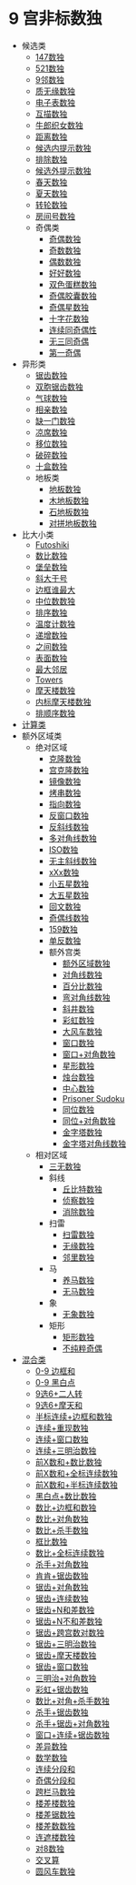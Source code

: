 <!-- DOCTOC SKIP -->

# 9 宫非标数独

* 候选类
  * [147数独](候选类/147数独.md)
  * [521数独](候选类/521数独.md)
  * [9邻数独](候选类/9邻数独.md)
  * [质无缘数独](候选类/质无缘数独.md)
  * [电子表数独](候选类/电子表数独.md)
  * [互描数独](候选类/互描数独.md)
  * [牛郎织女数独](候选类/牛郎织女数独.md)
  * [距离数独](候选类/距离数独.md)
  * [候选内提示数独](候选类/候选内提示数独.md)
  * [排除数独](候选类/排除数独.md)
  * [候选外提示数独](候选类/候选外提示数独.md)
  * [春天数独](候选类/春天数独.md)
  * [夏天数独](候选类/夏天数独.md)
  * [转轮数独](候选类/转轮数独.md)
  * [房间号数独](候选类/房间号数独.md)
  * 奇偶类
    * [奇偶数独](候选类/奇偶类/奇偶数独.md)
    * [奇数数独](候选类/奇偶类/奇数数独.md)
    * [偶数数独](候选类/奇偶类/偶数数独.md)
    * [好好数独](候选类/奇偶类/好好数独.md)
    * [双色蛋糕数独](候选类/奇偶类/双色蛋糕数独.md)
    * [奇偶胶囊数独](候选类/奇偶类/奇偶胶囊数独.md)
    * [奇偶星数独](候选类/奇偶类/奇偶星数独.md)
    * [十字花数独](候选类/奇偶类/十字花数独.md)
    * [连续同奇偶性](候选类/奇偶类/连续同奇偶性.md)
    * [无三同奇偶](候选类/奇偶类/无三同奇偶.md)
    * [第一奇偶](候选类/奇偶类/第一奇偶.md)
* 异形类
  * [锯齿数独](异形类/锯齿数独.md)
  * [双胞锯齿数独](异形类/双胞锯齿数独.md)
  * [气球数独](异形类/气球数独.md)
  * [相亲数独](异形类/相亲数独.md)
  * [缺一门数独](异形类/缺一门数独.md)
  * [凉席数独](异形类/凉席数独.md)
  * [移位数独](异形类/移位数独.md)
  * [破碎数独](异形类/破碎数独.md)
  * [十盒数独](异形类/十盒数独.md)
  * 地板类
    * [地板数独](异形类/地板类/地板数独.md)
    * [木地板数独](异形类/地板类/木地板数独.md)
    * [石地板数独](异形类/地板类/石地板数独.md)
    * [对拼地板数独](异形类/地板类/对拼地板数独.md)
* 比大小类
  * [Futoshiki](比大小类/Futoshiki.md)
  * [数比数独](比大小类/数比数独.md)
  * [堡垒数独](比大小类/堡垒数独.md)
  * [斜大于号](比大小类/斜大于号.md)
  * [边框谁最大](比大小类/边框谁最大.md)
  * [中位数数独](比大小类/中位数数独.md)
  * [排序数独](比大小类/排序数独.md)
  * [温度计数独](比大小类/温度计数独.md)
  * [递增数独](比大小类/递增数独.md)
  * [之间数独](比大小类/之间数独.md)
  * [表面数独](比大小类/表面数独.md)
  * [最大邻居](比大小类/最大邻居.md)
  * [Towers](比大小类/Towers.md)
  * [摩天楼数独](比大小类/摩天楼数独.md)
  * [内标摩天楼数独](比大小类/内标摩天楼数独.md)
  * [排顺序数独](比大小类/排顺序数独.md)
* [计算类](计算类)
* 额外区域类
  * 绝对区域
    * [克隆数独](额外区域类/绝对区域/克隆数独.md)
    * [宫克隆数独](额外区域类/绝对区域/宫克隆数独.md)
    * [镜像数独](额外区域类/绝对区域/镜像数独.md)
    * [烤串数独](额外区域类/绝对区域/烤串数独.md)
    * [指向数独](额外区域类/绝对区域/指向数独.md)
    * [反窗口数独](额外区域类/绝对区域/反窗口数独.md)
    * [反斜线数独](额外区域类/绝对区域/反斜线数独.md)
    * [多对角线数独](额外区域类/绝对区域/多对角线数独.md)
    * [ISO数独](额外区域类/绝对区域/ISO数独.md)
    * [无主斜线数独](额外区域类/绝对区域/无主斜线数独.md)
    * [xXx数独](额外区域类/绝对区域/xXx数独.md)
    * [小五星数独](额外区域类/绝对区域/小五星数独.md)
    * [大五星数独](额外区域类/绝对区域/大五星数独.md)
    * [回文数独](额外区域类/绝对区域/回文数独.md)
    * [奇偶线数独](额外区域类/绝对区域/奇偶线数独.md)
    * [159数独](额外区域类/绝对区域/159数独.md)
    * [单反数独](额外区域类/绝对区域/单反数独.md)
    * 额外宫类
      * [额外区域数独](额外区域类/绝对区域/额外宫类/额外区域数独.md)
      * [对角线数独](额外区域类/绝对区域/额外宫类/对角线数独.md)
      * [百分比数独](额外区域类/绝对区域/额外宫类/百分比数独.md)
      * [弯对角线数独](额外区域类/绝对区域/额外宫类/弯对角线数独.md)
      * [斜井数独](额外区域类/绝对区域/额外宫类/斜井数独.md)
      * [彩虹数独](额外区域类/绝对区域/额外宫类/彩虹数独.md)
      * [大风车数独](../风车/大风车数独.md)
      * [窗口数独](额外区域类/绝对区域/额外宫类/窗口数独.md)
      * [窗口+对角数独](额外区域类/绝对区域/额外宫类/窗口+对角数独.md)
      * [星形数独](额外区域类/绝对区域/额外宫类/星形数独.md)
      * [烛台数独](额外区域类/绝对区域/额外宫类/烛台数独.md)
      * [中心数独](额外区域类/绝对区域/额外宫类/中心数独.md)
      * [Prisoner Sudoku](额外区域类/绝对区域/额外宫类/PrisonerSudoku.md)
      * [同位数独](额外区域类/绝对区域/额外宫类/同位数独.md)
      * [同位+对角数独](额外区域类/绝对区域/额外宫类/同位+对角数独.md)
      * [金字塔数独](额外区域类/绝对区域/额外宫类/金字塔数独.md)
      * [金字塔对角线数独](额外区域类/绝对区域/额外宫类/金字塔对角线数独.md)
  * 相对区域
    * [三无数独](额外区域类/相对区域/三无数独.md)
    * 斜线
      * [丘比特数独](额外区域类/相对区域/斜线/丘比特数独.md)
      * [侦察数独](额外区域类/相对区域/斜线/侦察数独.md)
      * [消除数独](额外区域类/相对区域/斜线/消除数独.md)
    * 扫雷
      * [扫雷数独](额外区域类/相对区域/扫雷/扫雷数独.md)
      * [无缘数独](额外区域类/相对区域/扫雷/无缘数独.md)
      * [邻里数独](额外区域类/相对区域/扫雷/邻里数独.md)
    * 马
      * [养马数独](额外区域类/相对区域/马/养马数独.md)
      * [无马数独](额外区域类/相对区域/马/无马数独.md)
    * 象
      * [无象数独](额外区域类/相对区域/象/无象数独.md)
    * 矩形
      * [矩形数独](额外区域类/相对区域/矩形/矩形数独.md)
      * [不纯粹奇偶](额外区域类/相对区域/矩形/不纯粹奇偶.md)
* [混合类](混合类)
  * [0-9 边框和](混合类/0-9边框和.md)
  * [0-9 黑白点](混合类/0-9黑白点.md)
  * [9选6+二人转](混合类/9选6+二人转.md)
  * [9选6+摩天和](混合类/9选6+摩天和.md)
  * [半标连续+边框和数独](混合类/半标连续+边框和数独.md)
  * [连续+重现数独](混合类/连续+重现数独.md)
  * [连续+窗口数独](混合类/连续+窗口数独.md)
  * [连续+三明治数独](混合类/连续+三明治数独.md)
  * [前X数和+数比数独](混合类/前X数和+数比数独.md)
  * [前X数和+全标连续数独](混合类/前X数和+全标连续数独.md)
  * [前X数和+半标连续数独](混合类/前X数和+半标连续数独.md)
  * [黑白点+数比数独](混合类/黑白点+数比数独.md)
  * [数比+边框和数独](混合类/数比+边框和数独.md)
  * [数比+对角数独](混合类/数比+对角数独.md)
  * [数比+杀手数独](混合类/数比+杀手数独.md)
  * [框比数独](混合类/框比数独.md)
  * [数比+全标连续数独](混合类/数比+全标连续数独.md)
  * [杀手+对角数独](混合类/杀手+对角数独.md)
  * [肯肯+锯齿数独](混合类/肯肯+锯齿数独.md)
  * [锯齿+对角数独](混合类/锯齿+对角数独.md)
  * [锯齿+连续数独](混合类/锯齿+连续数独.md)
  * [锯齿+N和差数独](混合类/锯齿+N和差数独.md)
  * [锯齿+N不和差数独](混合类/锯齿+N不和差数独.md)
  * [锯齿+跨宫数对数独](混合类/锯齿+跨宫数对数独.md)
  * [锯齿+三明治数独](混合类/锯齿+三明治数独.md)
  * [锯齿+摩天楼数独](混合类/锯齿+摩天楼数独.md)
  * [锯齿+窗口数独](混合类/锯齿+窗口数独.md)
  * [三明治+对角数独](混合类/三明治+对角数独.md)
  * [彩虹+锯齿数独](混合类/彩虹+锯齿数独.md)
  * [数比+对角+杀手数独](混合类/数比+对角+杀手数独.md)
  * [杀手+锯齿数独](混合类/杀手+锯齿数独.md)
  * [杀手+锯齿+对角数独](混合类/杀手+锯齿+对角数独.md)
  * [窗口+连续+锯齿数独](混合类/窗口+连续+锯齿数独.md)
  * [差异数独](混合类/差异数独.md)
  * [数学数独](混合类/数学数独.md)
  * [连续分段和](混合类/连续分段和.md)
  * [奇偶分段和](混合类/奇偶分段和.md)
  * [跨栏马数独](混合类/跨栏马数独.md)
  * [楼差楼数独](混合类/楼差楼数独.md)
  * [楼差锯数独](混合类/楼差锯数独.md)
  * [楼差数数独](混合类/楼差数数独.md)
  * [连遮楼数独](混合类/连遮楼数独.md)
  * [对8数独](混合类/对8数独.md)
  * [交叉算](混合类/交叉算.md)
  * [圆风车数独](../风车/圆风车数独.md)

